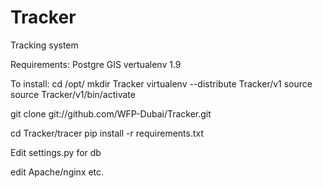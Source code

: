 Tracker
=======

Tracking system

Requirements:
Postgre GIS
vertualenv 1.9

To install:
cd /opt/
mkdir Tracker
virtualenv --distribute Tracker/v1
source source Tracker/v1/bin/activate 

git clone git://github.com/WFP-Dubai/Tracker.git

cd Tracker/tracer
pip install -r requirements.txt

Edit settings.py for db

edit Apache/nginx etc.

